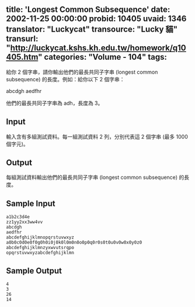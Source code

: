 title: 'Longest Common Subsequence'
date: 2002-11-25 00:00:00
probid: 10405
uvaid: 1346
translator: "Luckycat"
transource: "Lucky 貓"
transurl: "http://luckycat.kshs.kh.edu.tw/homework/q10405.htm"
categories: "Volume - 104"
tags:
---

給你 2 個字串，請你輸出他們的最長共同子字串 (longest common subsequence) 的長度。例如：給你以下 2 個字串：

abcdgh
aedfhr

他們的最長共同子字串為 adh，長度為 3。

## Input ##

輸入含有多組測試資料。每一組測試資料 2 列，分別代表這 2 個字串 (最多 1000 個字元)。

## Output ##

每組測試資料輸出他們的最長共同子字串 (longest common subsequence) 的長度。

## Sample Input ##

	a1b2c3d4e
	zz1yy2xx3ww4vv
	abcdgh
	aedfhr
	abcdefghijklmnopqrstuvwxyz
	a0b0c0d0e0f0g0h0i0j0k0l0m0n0o0p0q0r0s0t0u0v0w0x0y0z0
	abcdefghijklmnzyxwvutsrqpo
	opqrstuvwxyzabcdefghijklmn

## Sample Output ##

	4
	3
	26
	14